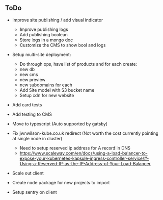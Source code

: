 
## ToDo

- Improve site publishing / add visual indicator
  - Improve publishing logs
  - Add publishing boolean
  - Store logs in a mongo doc
  - Customize the CMS to show bool and logs
- Setup multi-site deployment:
  - Do through ops, have list of products and for each create:
  - new db
  - new cms
  - new preview
  - new subdomains for each
  - Add Site model with S3 bucket name
  - Setup cdn for new website
- Add card tests
- Add testing to CMS
- Move to typescript (Auto supported by gatsby)

- Fix jwnwilson-kube.co.uk redirect (Not worth the cost currently pointing at single node in cluster)
  - Need to setup reserved ip address for A record in DNS
  - https://www.scaleway.com/en/docs/using-a-load-balancer-to-expose-your-kubernetes-kapsule-ingress-controller-service/#-Using-a-Reserved-IP-as-the-IP-Address-of-Your-Load-Balancer

- Scale out client
- Create node package for new projects to import
- Setup sentry on client